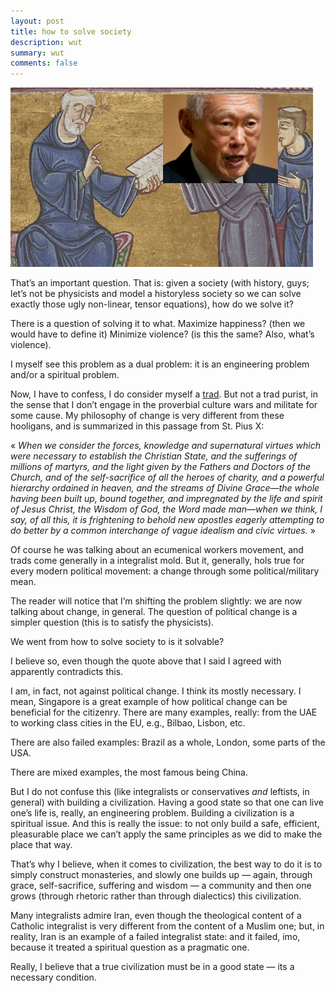```yaml
---
layout: post
title: how to solve society
description: wut
summary: wut
comments: false
---
```


![](/solve.png)

That’s an important question. That is: given a society (with history, guys; let’s not be physicists and model a historyless society so we can solve exactly those ugly non-linear, tensor equations), how do we solve it? 

There is a question of solving it to what. Maximize happiness? (then we would have to define it) Minimize violence? (is this the same? Also, what’s violence).

I myself see this problem as a dual problem: it is an engineering problem and/or a spiritual problem.

Now, I have to confess, I do consider myself a [trad](https://シ.xyz/2021/05/02/about-me). But not a trad purist, in the sense that I don’t engage in the proverbial culture wars and militate for some cause. My philosophy of change is very different from these hooligans, and is summarized in this passage from St. Pius X:

« *When we consider the forces, knowledge and supernatural virtues which were necessary to establish the Christian State, and the sufferings of millions of martyrs, and the light given by the Fathers and Doctors of the Church, and of the self-sacrifice of all the heroes of charity, and a powerful hierarchy ordained in heaven, and the streams of Divine Grace—the whole having been built up, bound together, and impregnated by the life and spirit of Jesus Christ, the Wisdom of God, the Word made man—when we think, I say, of all this, it is frightening to behold new apostles eagerly attempting to do better by a common interchange of vague idealism and civic virtues.* »

Of course he was talking about an ecumenical workers movement, and trads come generally in a integralist mold. But it, generally, hols true for every modern political movement: a change through some political/military mean.

The reader will notice that I’m shifting the problem slightly: we are now talking about change, in general. The question of political change is a simpler question (this is to satisfy the physicists).

We went from how to solve society to is it solvable?

I believe so, even though the quote above that I said I agreed with apparently contradicts this.

I am, in fact, not against political change. I think its mostly necessary. I mean, Singapore is a great example of how political change can be beneficial for the citizenry. There are many examples, really: from the UAE to working class cities in the EU, e.g., Bilbao, Lisbon, etc.

There are also failed examples: Brazil as a whole, London, some parts of the USA.

There are mixed examples, the most famous being China.

But I do not confuse this (like integralists or conservatives *and* leftists, in general) with building a civilization. Having a good state so that one can live one’s life is, really, an engineering problem. Building a civilization is a spiritual issue. And this is really the issue: to not only build a safe, efficient, pleasurable place we can’t apply the same principles as we did to make the place that way.

That’s why I believe, when it comes to civilization, the best way to do it is to simply construct monasteries, and slowly one builds up — again, through grace, self-sacrifice, suffering and wisdom — a community and then one grows (through rhetoric rather than through dialectics) this civilization.

Many integralists admire Iran, even though the theological content of a Catholic integralist is very different from the content of a Muslim one; but, in reality, Iran is an example of a failed integralist state: and it failed, imo, because it treated a spiritual question as a pragmatic one.

Really, I believe that a true civilization must be in a good state — its a necessary condition.
